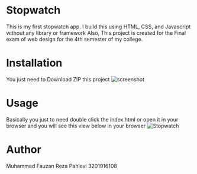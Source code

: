 # Stopwatch

This is my first stopwatch app. I build this using HTML, CSS, and Javascript without any library or framework
Also, This project is created for the Final exam of web design for the 4th semester of my college.

# Installation

You just need to Download ZIP this project
![screenshot](https://user-images.githubusercontent.com/69569906/132783866-2e0ce974-4cb8-433f-a0f8-2c22bdf076d8.png)

# Usage

Basically you just to need double click the index.html or open it in your browser and you will see this view below in your browser
![Stopwatch](https://user-images.githubusercontent.com/69569906/132784303-9132cf1d-9519-4577-942a-4aecf3e518df.png)

# Author

Muhammad Fauzan Reza Pahlevi
3201916108